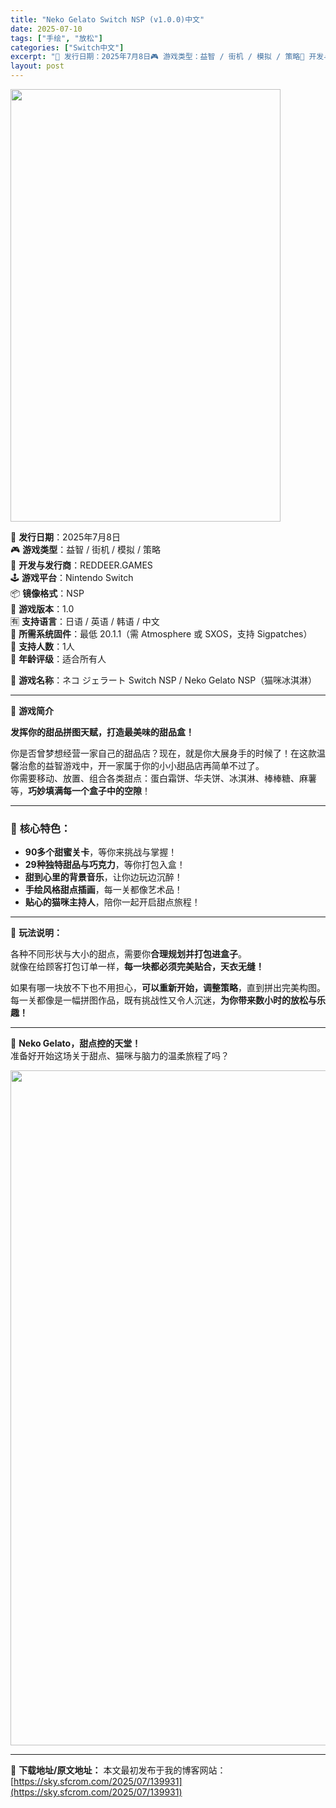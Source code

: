 ```yaml
---
title: "Neko Gelato Switch NSP (v1.0.0)中文"
date: 2025-07-10
tags: ["手绘", "放松"]
categories: ["Switch中文"]
excerpt: "📅 发行日期：2025年7月8日🎮 游戏类型：益智 / 街机 / 模拟 / 策略🏢 开发与发行商：REDDEER.GAMES🕹️ 游戏平台：Nintendo Switch📦 镜像格式：NSP📌 游戏版本：1.0🈶 支持语言：日语 / 英语 / 韩语 / 中文🔧 所需系统固件：最低 20.1.1（需 &hellip;"
layout: post
---
```


<img class="aligncenter size-full wp-image-139941" src="https://sky.sfcrom.com/wp-content/uploads/2025/07/2025071012174133.webp" alt="" width="432" height="692" />
<p data-start="18" data-end="300">📅 <strong data-start="21" data-end="29">发行日期</strong>：2025年7月8日<br data-start="39" data-end="42" />🎮 <strong data-start="45" data-end="53">游戏类型</strong>：益智 / 街机 / 模拟 / 策略<br data-start="71" data-end="74" />🏢 <strong data-start="77" data-end="87">开发与发行商</strong>：REDDEER.GAMES<br data-start="101" data-end="104" />🕹️ <strong data-start="108" data-end="116">游戏平台</strong>：Nintendo Switch<br data-start="132" data-end="135" />📦 <strong data-start="138" data-end="146">镜像格式</strong>：NSP<br data-start="150" data-end="153" />📌 <strong data-start="156" data-end="164">游戏版本</strong>：1.0<br data-start="168" data-end="171" />🈶 <strong data-start="174" data-end="182">支持语言</strong>：日语 / 英语 / 韩语 / 中文<br data-start="200" data-end="203" />🔧 <strong data-start="206" data-end="216" data-is-only-node="">所需系统固件</strong>：最低 20.1.1（需 Atmosphere 或 SXOS，支持 Sigpatches）<br data-start="261" data-end="264" />👥 <strong data-start="267" data-end="275">支持人数</strong>：1人<br data-start="278" data-end="281" />🔞 <strong data-start="284" data-end="292">年龄评级</strong>：适合所有人</p>
<p data-start="302" data-end="358">🎀 <strong data-start="305" data-end="313">游戏名称</strong>：ネコ ジェラート Switch NSP / Neko Gelato NSP（猫咪冰淇淋）</p>


<hr data-start="360" data-end="363" />
<p data-start="365" data-end="376">🍰 <strong data-start="368" data-end="376">游戏简介</strong></p>
<p data-start="378" data-end="403"><strong data-start="378" data-end="403">发挥你的甜品拼图天赋，打造最美味的甜品盒！</strong></p>
<p data-start="405" data-end="528">你是否曾梦想经营一家自己的甜品店？现在，就是你大展身手的时候了！在这款温馨治愈的益智游戏中，开一家属于你的小小甜品店再简单不过了。<br data-start="470" data-end="473" />你需要移动、放置、组合各类甜点：蛋白霜饼、华夫饼、冰淇淋、棒棒糖、麻薯等，<strong data-start="510" data-end="527">巧妙填满每一个盒子中的空隙</strong>！</p>


<hr data-start="530" data-end="533" />

<h3 data-start="535" data-end="551">🔑 <strong data-start="542" data-end="551">核心特色：</strong></h3>
<ul>
 	<li data-start="555" data-end="579"><strong data-start="555" data-end="567">90多个甜蜜关卡</strong>，等你来挑战与掌握！</li>
 	<li data-start="582" data-end="607"><strong data-start="582" data-end="597">29种独特甜品与巧克力</strong>，等你打包入盒！</li>
 	<li data-start="610" data-end="634"><strong data-start="610" data-end="623">甜到心里的背景音乐</strong>，让你边玩边沉醉！</li>
 	<li data-start="637" data-end="661"><strong data-start="637" data-end="649">手绘风格甜点插画</strong>，每一关都像艺术品！</li>
 	<li data-start="664" data-end="688"><strong data-start="664" data-end="676">贴心的猫咪主持人</strong>，陪你一起开启甜点旅程！</li>
</ul>

<hr data-start="690" data-end="693" />
<p data-start="695" data-end="707">🎁 <strong data-start="698" data-end="707">玩法说明：</strong></p>
<p data-start="709" data-end="776">各种不同形状与大小的甜点，需要你<strong data-start="725" data-end="739">合理规划并打包进盒子</strong>。<br data-start="740" data-end="743" />就像在给顾客打包订单一样，<strong data-start="756" data-end="776">每一块都必须完美贴合，天衣无缝！</strong></p>
<p data-start="778" data-end="863">如果有哪一块放不下也不用担心，<strong data-start="793" data-end="808">可以重新开始，调整策略</strong>，直到拼出完美构图。<br data-start="818" data-end="821" />每一关都像是一幅拼图作品，既有挑战性又令人沉迷，<strong data-start="845" data-end="863">为你带来数小时的放松与乐趣！</strong></p>


<hr data-start="865" data-end="868" />
<p data-start="870" data-end="924">🧁 <strong data-start="873" data-end="896">Neko Gelato，甜点控的天堂！</strong><br data-start="896" data-end="899" />准备好开始这场关于甜点、猫咪与脑力的温柔旅程了吗？</p>
<img class="aligncenter size-full wp-image-139937" src="https://sky.sfcrom.com/wp-content/uploads/2025/07/2025071012174098.webp" alt="" width="1920" height="1080" />

---
📖 **下载地址/原文地址：** 本文最初发布于我的博客网站：[https://sky.sfcrom.com/2025/07/139931](https://sky.sfcrom.com/2025/07/139931)
